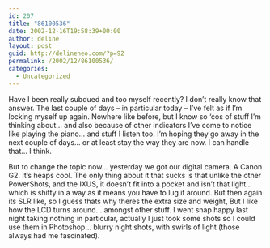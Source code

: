```yaml
---
id: 207
title: "86100536"
date: 2002-12-16T19:58:39+00:00
author: deline
layout: post
guid: http://delineneo.com/?p=92
permalink: /2002/12/86100536/
categories:
  - Uncategorized
---
```

Have I been really subdued and too myself recently? I don&#8217;t really know that answer. The last couple of days &#8211; in particular today &#8211; I&#8217;ve felt as if I&#8217;m locking myself up again. Nowhere like before, but I know so &#8216;cos of stuff I&#8217;m thinking about&#8230; and also because of other indicators I&#8217;ve come to notice like playing the piano&#8230; and stuff I listen too. I&#8217;m hoping they go away in the next couple of days&#8230; or at least stay the way they are now. I can handle that&#8230; I think.
  
But to change the topic now&#8230; yesterday we got our digital camera. A Canon G2. It&#8217;s heaps cool. The only thing about it that sucks is that unlike the other PowerShots, and the IXUS, it doesn&#8217;t fit into a pocket and isn&#8217;t that light&#8230; which is shitty in a way as it means you have to lug it around. But then again its SLR like, so I guess thats why theres the extra size and weight, But I like how the LCD turns around&#8230; amongst other stuff. I went snap happy last night taking nothing in particular, actually I just took some shots so I could use them in Photoshop&#8230; blurry night shots, with swirls of light (those always had me fascinated).